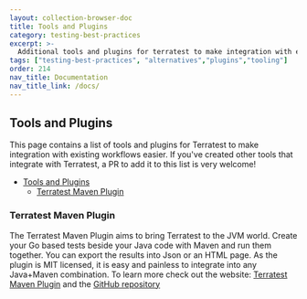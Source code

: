 ```yaml
---
layout: collection-browser-doc
title: Tools and Plugins
category: testing-best-practices
excerpt: >-
  Additional tools and plugins for terratest to make integration with existing workflows easier.
tags: ["testing-best-practices", "alternatives","plugins","tooling"]
order: 214
nav_title: Documentation
nav_title_link: /docs/
---
```


## Tools and Plugins

This page contains a list of tools and plugins for Terratest to make integration with existing workflows easier. If you've created other tools that integrate with Terratest, a PR to add it to this list is very welcome!

- [Tools and Plugins](#tools-and-plugins)
  - [Terratest Maven Plugin](#terratest-maven-plugin)

### Terratest Maven Plugin

The Terratest Maven Plugin aims to bring Terratest to the JVM world. Create your Go based tests beside your Java code with Maven and run them together. You can export the results into Json or an HTML page. As the plugin is MIT licensed, it is easy and painless to integrate into any Java+Maven combination. To learn more check out the website: [Terratest Maven Plugin](https://terratest-maven-plugin.github.io) and the [GitHub repository](https://github.com/terratest-maven-plugin/terratest-maven-plugin)
